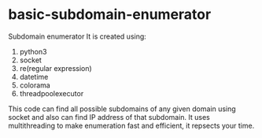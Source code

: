 # basic-subdomain-enumerator
Subdomain enumerator
It is created using:
1. python3
2. socket
3. re(regular expression)
4. datetime
5. colorama
6. threadpoolexecutor

This code can find all possible subdomains of any given domain using socket and also can find IP address of that subdomain.
It uses multithreading to make enumeration fast and efficient, it repsects your time.
